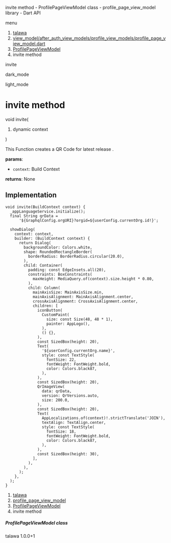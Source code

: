 




invite method - ProfilePageViewModel class - profile\_page\_view\_model library - Dart API







menu

1. [talawa](../../index.html)
2. [view\_model/after\_auth\_view\_models/profile\_view\_models/profile\_page\_view\_model.dart](../../file-___home_harshil_Desktop_open-source_palisadoes_talawa_lib_view_model_after_auth_view_models_profile_view_models_profile_page_view_model/)
3. [ProfilePageViewModel](../../file-___home_harshil_Desktop_open-source_palisadoes_talawa_lib_view_model_after_auth_view_models_profile_view_models_profile_page_view_model/ProfilePageViewModel-class.html)
4. invite method

invite


dark\_mode

light\_mode




# invite method


void
invite(

1. dynamic context

)

This Function creates a QR Code for latest release .

**params**:

* `context`: Build Context

**returns**:
None


## Implementation

```
void invite(BuildContext context) {
  _appLanguageService.initialize();
  final String qrData =
      '${GraphqlConfig.orgURI}?orgid=${userConfig.currentOrg.id!}';

  showDialog(
    context: context,
    builder: (BuildContext context) {
      return Dialog(
        backgroundColor: Colors.white,
        shape: RoundedRectangleBorder(
          borderRadius: BorderRadius.circular(20.0),
        ),
        child: Container(
          padding: const EdgeInsets.all(20),
          constraints: BoxConstraints(
            maxHeight: MediaQuery.of(context).size.height * 0.80,
          ),
          child: Column(
            mainAxisSize: MainAxisSize.min,
            mainAxisAlignment: MainAxisAlignment.center,
            crossAxisAlignment: CrossAxisAlignment.center,
            children: [
              iconButton(
                CustomPaint(
                  size: const Size(48, 48 * 1),
                  painter: AppLogo(),
                ),
                () {},
              ),
              const SizedBox(height: 20),
              Text(
                '${userConfig.currentOrg.name}',
                style: const TextStyle(
                  fontSize: 22,
                  fontWeight: FontWeight.bold,
                  color: Colors.black87,
                ),
              ),
              const SizedBox(height: 20),
              QrImageView(
                data: qrData,
                version: QrVersions.auto,
                size: 200.0,
              ),
              const SizedBox(height: 20),
              Text(
                AppLocalizations.of(context)!.strictTranslate('JOIN'),
                textAlign: TextAlign.center,
                style: const TextStyle(
                  fontSize: 18,
                  fontWeight: FontWeight.bold,
                  color: Colors.black87,
                ),
              ),
              const SizedBox(height: 30),
            ],
          ),
        ),
      );
    },
  );
}
```

 


1. [talawa](../../index.html)
2. [profile\_page\_view\_model](../../file-___home_harshil_Desktop_open-source_palisadoes_talawa_lib_view_model_after_auth_view_models_profile_view_models_profile_page_view_model/)
3. [ProfilePageViewModel](../../file-___home_harshil_Desktop_open-source_palisadoes_talawa_lib_view_model_after_auth_view_models_profile_view_models_profile_page_view_model/ProfilePageViewModel-class.html)
4. invite method

##### ProfilePageViewModel class





talawa
1.0.0+1






